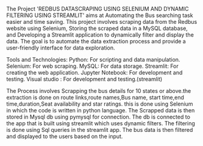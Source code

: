 The Project 'REDBUS DATASCRAPING USING SELENIUM AND DYNAMIC FILTERING USING STREAMLIT' aims at Automating the Bus searching task easier and time saving.
This project involves scraping data from the Redbus website using Selenium, 
Storing the scraped data in a MySQL database, and 
Developing a Streamlit application to dynamically filter and display the data. The goal is to automate the data extraction process and provide a user-friendly interface for data exploration.

Tools and Technologies:
Python: For scripting and data manipulation.
Selenium: For web scraping.
MySQL: For data storage.
Streamlit: For creating the web application.
Jupyter Notebook: For development and testing.
Visual studio :  For development and testing.(streamlit)

The Process involves Scrapping  the bus details for 10 states or above.the extraction is done on route links,route names,Bus name, start time,end time,duration,Seat availability and star ratings. this is done using Selenium in which the code is written in python language.
The Scrapped data is then stored in Mysql db using pymysql for connection. The db is connected to the app that is  built using streamlit which uses dynamic filters.
The filtering is done using Sql queries in  the streamlit app. The bus data is then filtered and displayed to the users based on the input.













